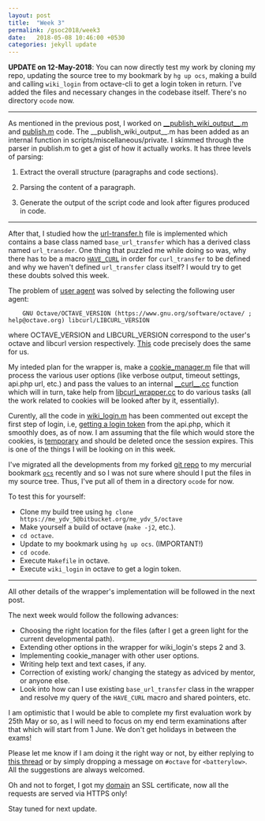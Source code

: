 ```yaml
---
layout: post
title:  "Week 3"
permalink: /gsoc2018/week3
date:   2018-05-08 10:46:00 +0530
categories: jekyll update
---
```


**UPDATE on 12-May-2018**: You can now directly test my work by cloning my repo, updating the source tree to my bookmark by `hg up ocs`, making a build and calling `wiki_login` from octave-cli to get a login token in return. I've added the files and necessary changes in the codebase itself. There's no directory `ocode` now.

****
As mentioned in the previous post, I worked on [_\_publish_wiki_output__.m](https://bitbucket.org/me_ydv_5/octave/commits/8141dc41d467cc7c8d48990aefec92bd445f8663) and [publish.m](https://hg.savannah.gnu.org/hgweb/octave/file/74fbe0d91994/scripts/miscellaneous/publish.m) code. The \_\_publish_wiki_output__.m has been added as an internal function in scripts/miscellaneous/private. I skimmed through the parser in publish.m to get a gist of how it actually works. It has three levels of parsing:

1.  Extract the overall structure (paragraphs and code sections).

2.  Parsing the content of a paragraph.

3.  Generate the output of the script code and look after figures produced in code.

****

After that, I studied how the [url-transfer.h](https://hg.savannah.gnu.org/hgweb/octave/file/74fbe0d91994/liboctave/util/url-transfer.h) file is implemented which contains a base class named `base_url_transfer` which has a derived class named `url_transder`. One thing that puzzled me while doing so was, why there has to be a macro [`HAVE_CURL`](https://hg.savannah.gnu.org/hgweb/octave/file/74fbe0d91994/liboctave/util/url-transfer.cc#l220) in order for `curl_transfer` to be defined and why we haven't defined `url_transfer` class itself? I would try to get these doubts solved this week.

The problem of [user agent](https://www.mediawiki.org/wiki/API:Main_page#Identifying_your_client) was solved by selecting the following user agent:

```text
    GNU Octave/OCTAVE_VERSION (https://www.gnu.org/software/octave/ ; help@octave.org) libcurl/LIBCURL_VERSION
```
where OCTAVE_VERSION and LIBCURL_VERSION correspond to the user's octave and libcurl version respectively. [This](https://bitbucket.org/me_ydv_5/octave/commits/0a2add3cc5e614ebf1e6d04391a197d85397f7bb?at=ocs#Locs/libcurl_wrapper.ccT184) code precisely does the same for us.

My inteded plan for the wrapper is, make a [cookie_manager.m](https://bitbucket.org/me_ydv_5/octave/commits/0a2add3cc5e614ebf1e6d04391a197d85397f7bb?at=ocs#chg-ocs/cookie_manager.m) file that will process the various user options (like verbose output, timeout settings, api.php url, etc.) and pass the values to an internal [\_\_curl__.cc](https://bitbucket.org/me_ydv_5/octave/commits/0a2add3cc5e614ebf1e6d04391a197d85397f7bb?at=ocs#chg-ocs/__curl__.cc) function which will in turn, take help from [libcurl_wrapper.cc](https://bitbucket.org/me_ydv_5/octave/commits/0a2add3cc5e614ebf1e6d04391a197d85397f7bb?at=ocs#chg-ocs/libcurl_wrapper.cc) to do various tasks (all the work related to cookies will be looked after by it, essentially).

Curently, all the code in [wiki_login.m](https://bitbucket.org/me_ydv_5/octave/commits/0a2add3cc5e614ebf1e6d04391a197d85397f7bb?at=ocs#chg-ocs/wiki_login.m) has been commented out except the first step of login, i.e, [getting a login token](https://bitbucket.org/me_ydv_5/octave/commits/0a2add3cc5e614ebf1e6d04391a197d85397f7bb?at=ocs#Locs/wiki_login.mT20) from the api.php, which it smoothly does, as of now. I am assuming that the file which would store the cookies, is [temporary](https://bitbucket.org/me_ydv_5/octave/commits/0a2add3cc5e614ebf1e6d04391a197d85397f7bb?at=ocs#Locs/cookie_manager.mT9) and should be deleted once the session expires. This is one of the things I will be looking on in this week.

I've migrated all the developments from my forked [git repo](https://github.com/me-ydv-5/octave-web/commits/master) to my mercurial bookmark [`ocs`](https://bitbucket.org/me_ydv_5/octave/commits/branch/ocs) recently and so I was not sure where should I put the files in my source tree. Thus, I've put all of them in a directory `ocode` for now. 

To test this for yourself:
 * Clone my build tree using `hg clone https://me_ydv_5@bitbucket.org/me_ydv_5/octave`
 * Make yourself a build of octave (`make -j2`, etc.). 
 * `cd octave`.  
 * Update to my bookmark using `hg up ocs`. (IMPORTANT!)
 * `cd ocode`.
 * Execute `Makefile` in octave.
 * Execute `wiki_login` in octave to get a login token.

****

All other details of the wrapper's implementation will be followed in the next post.

The next week would follow the following advances:
* Choosing the right location for the files (after I get a green light for the current developmental path).
* Extending other options in the wrapper for wiki_login's steps 2 and 3.
* Implementing cookie_manager with other user options.
* Writing help text and text cases, if any.
* Correction of existing work/ changing the stategy as adviced by mentor, or anyone else.
* Look into how can I use existing `base_url_transfer` class in the wrapper and resolve my query of the `HAVE_CURL` macro and shared pointers, etc. 

I am optimistic that I would be able to complete my first evaluation work by 25th May or so, as I will need to focus on my end term examinations after that which will start from 1 June. We don't get holidays in between the exams!

Please let me know if I am doing it the right way or not, by either replying to [this thread](http://lists.gnu.org/archive/html/octave-maintainers/2018-04/msg00173.html) or by simply dropping a message on `#octave` for `<batterylow>`. All the suggestions are always welcomed.

Oh and not to forget, I got my [domain](https://batterylow.me) an SSL certificate, now all the requests are served via HTTPS only!

Stay tuned for next update.